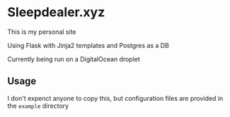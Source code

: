 # Sleepdealer.xyz

This is my personal site

Using Flask with Jinja2 templates and Postgres as a DB

Currently being run on a DigitalOcean droplet

## Usage

I don't expenct anyone to copy this, but configuration files are provided in the `example` directory
